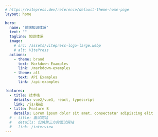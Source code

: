 ```yaml
---
# https://vitepress.dev/reference/default-theme-home-page
layout: home

hero:
  name: "前端知识体系"
  text: ""
  tagline: 知识体系
  image:
    # src: /assets/vitepress-logo-large.webp
    # alt: VitePress
  actions:
    - theme: brand
      text: Markdown Examples
      link: /markdown-examples
    - theme: alt
      text: API Examples
      link: /api-examples

features:
  - title: 技术栈
    details: vue2/vue3, react, typescript
    link: /js/基础
  - title: Feature B
    details: Lorem ipsum dolor sit amet, consectetur adipiscing elit
  # - title: 面试网站
  #   details: 归纳第三方的面试网站
  #   link: /interview
---
```


